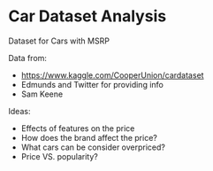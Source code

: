 # Car Dataset Analysis
Dataset for Cars with MSRP


Data from:
- https://www.kaggle.com/CooperUnion/cardataset
- Edmunds and Twitter for providing info
- Sam Keene

Ideas:
- Effects of features on the price
- How does the brand affect the price?
- What cars can be consider overpriced?
- Price VS. popularity?
